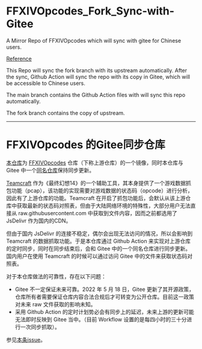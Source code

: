 # FFXIVOpcodes_Fork_Sync-with-Gitee
A Mirror Repo of FFXIVOpcodes which will sync with gitee for Chinese users.

[Reference](https://github.com/ffxiv-teamcraft/ffxiv-teamcraft/issues/2262)

This Repo will sync the fork branch with its upstream automatically.
After the sync, Github Action will sync the repo with its copy in Gitee, which will be accessible to Chinese users.

The main branch contains the Github Action files with will sync this repo automatically.

The fork branch contains the copy of upstream.

---

# FFXIVOpcodes 的Gitee同步仓库
[本仓库](https://github.com/Mundanity-fc/FFXIVOpcodes_Fork_Sync-with-Gitee/)为 [FFXIVOpcodes](https://github.com/karashiiro/FFXIVOpcodes) 仓库（下称上游仓库）的一个镜像，同时本仓库与 Gitee 中一个[同名仓库](https://gitee.com/mundanity/FFXIVOpcodes_Fork_Sync-with-Gitee)保持同步更新。

[Teamcraft](https://github.com/ffxiv-teamcraft/ffxiv-teamcraft) 作为《最终幻想14》的一个辅助工具，其本身提供了一个游戏数据抓包功能（pcap），该功能的实现需要对游戏数据的状态码（opcode）进行分析，因此有了上游仓库的功能。Teamcraft 在开启了抓包功能后，会默认从该上游仓库中获取最新的状态码对照表，但由于大陆网络环境的特殊性，大部分用户无法直接从 raw.githubusercontent.com 中获取到文件内容，因而之前都选用了 JsDelivr 作为国内的CDN。

但由于国内 JsDelivr 的连接不稳定，偶尔会出现无法访问的情况，所以会影响到 Teamcraft 的数据抓取功能。于是本仓库通过 Github Action 来实现对上游仓库的定时同步，同时在同步结束后，会和 Gitee 中的一个同名仓库进行同步更新。国内用户在使用 Teamcraft 的时候可以通过访问 Gitee 中的文件来获取状态码对照表。

对于本仓库做法的可靠性，存在以下问题：
  - Gitee 不一定保证未来可靠。2022 年 5 月 18 日，Gitee 更新了其开源政策，仓库所有者需要保证仓库内容合法合规后才可转变为公开仓库。目前这一政策对未来 raw 文件获取的影响未知。
  - 采用 Github Action 的定时计划势必会有同步上的延迟，未来上游的更新可能无法即时反映到 Gitee 当中。（目前 Workflow 设置的是每四小时的三十分进行一次同步抓取）。
 
参见[本条issue](https://github.com/ffxiv-teamcraft/ffxiv-teamcraft/issues/2262)。
